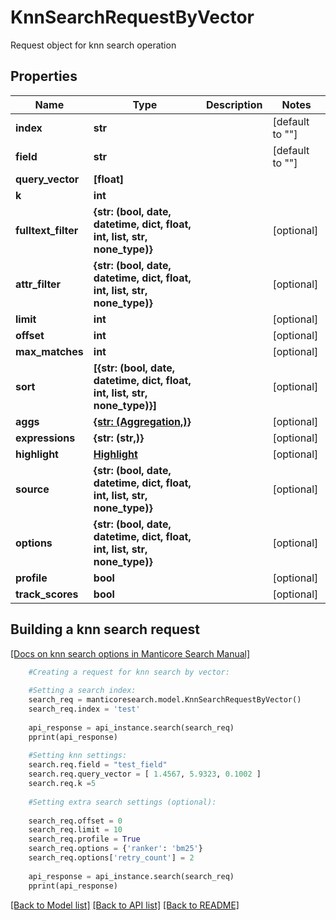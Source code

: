 # KnnSearchRequestByVector

Request object for knn search operation
## Properties
Name | Type | Description | Notes
------------ | ------------- | ------------- | -------------
**index** | **str** |  | [default to ""]
**field** | **str** |  | [default to ""]
**query_vector** | **[float]** |  | 
**k** | **int** |  | 
**fulltext_filter** | **{str: (bool, date, datetime, dict, float, int, list, str, none_type)}** |  | [optional] 
**attr_filter** | **{str: (bool, date, datetime, dict, float, int, list, str, none_type)}** |  | [optional] 
**limit** | **int** |  | [optional] 
**offset** | **int** |  | [optional] 
**max_matches** | **int** |  | [optional] 
**sort** | **[{str: (bool, date, datetime, dict, float, int, list, str, none_type)}]** |  | [optional] 
**aggs** | [**{str: (Aggregation,)}**](Aggregation.md) |  | [optional] 
**expressions** | **{str: (str,)}** |  | [optional] 
**highlight** | [**Highlight**](Highlight.md) |  | [optional] 
**source** | **{str: (bool, date, datetime, dict, float, int, list, str, none_type)}** |  | [optional] 
**options** | **{str: (bool, date, datetime, dict, float, int, list, str, none_type)}** |  | [optional] 
**profile** | **bool** |  | [optional] 
**track_scores** | **bool** |  | [optional] 

## Building a knn search request

[[Docs on knn search options in Manticore Search Manual]](https://manual.manticoresearch.com/Searching/KNN)
```python
    #Creating a request for knn search by vector:
    
    #Setting a search index:
    search_req = manticoresearch.model.KnnSearchRequestByVector()
    search_req.index = 'test'
    
    api_response = api_instance.search(search_req)
    pprint(api_response)
    
    #Setting knn settings:
    search.req.field = "test_field"
    search.req.query_vector = [ 1.4567, 5.9323, 0.1002 ]
    search.req.k =5
    
    #Setting extra search settings (optional):
    
    search_req.offset = 0
    search_req.limit = 10
    search_req.profile = True
    search_req.options = {'ranker': 'bm25'}
    search_req.options['retry_count'] = 2
    
    api_response = api_instance.search(search_req)
    pprint(api_response)
```

[[Back to Model list]](../README.md#documentation-for-models) [[Back to API list]](../README.md#documentation-for-api-endpoints) [[Back to README]](../README.md)



